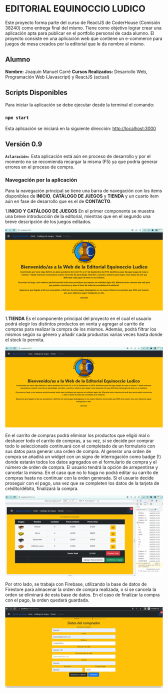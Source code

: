 # EDITORIAL EQUINOCCIO LUDICO

Este proyecto forma parte del curso de ReactJS de CoderHouse (Comisión 38240) como entrega final del mismo. Tiene como objetivo lograr crear una aplicación apta para publicar en el portfolio personal de cada alumno.
El proyecto consiste en una aplicación web que contiene un e-commerce para juegos de mesa creados por la editorial que le da nombre al mismo. 

## Alumno
**Nombre:** Joaquín Manuel Carré  **Cursos Realizados:** Desarrollo Web, Programación Web (Javascript) y ReactJS (actual)

## Scripts Disponibles

Para iniciar la aplicación se debe ejecutar desde la terminal el comando:

### `npm start`

Esta aplicación se iniciará en la siguiente dirección:
[http://localhost:3000](http://localhost:3000)

## Versión 0.9
**`Aclaración:`** Esta aplicación está aún en proceso de desarrollo y por el momento no se recomienda recargar la misma (F5) ya que podría generar errores en el proceso de compra.

### Navegación por la aplicación
Para la navegación principal se tiene una barra de navegación con los items disponibles de **INICIO**, **CATÁLOGO DE JUEGOS** y **TIENDA** y un cuarto item aún en fase de desarrollo que es el de **CONTACTO**.

1.**INICIO Y CATÁLOGO DE JUEGOS**  En el primer componente se muestra una breve introducción de la editorial, mientras que en el segundo una breve descripción de los juegos editados.

![image](./src/images/InicioYCatalogoDeJuegos.gif)

1.**TIENDA**  Es el componente principal del proyecto en el cual el usuario podrá elegir los distintos productos en venta y agregar al carrito de compras para realizar la compra de los mismos.
Además, podrá filtrar los mismos según su género y añadir cada productos varias veces hasta donde el stock lo permita.

![image](./src/images/AgregadoDeProductosAlCarrito.gif)

En el carrito de compras podrá eliminar los productos que eligió mal o deshacer todo el carrito de compras, a su vez, si se decide por comprar todo lo seleccionado continuará con el completado de un formulario con sus datos para generar una orden de compra.
Al generar una orden de compra se añadirá un widget con un signo de interrogación como badge (!) donde estarán todos los datos agregados en el formulario de compra y el número de orden de compra.
El usuario tendrá la opción de arrepentirse y cancelar la misma. En el caso que no lo haga no podrá editar su carrito de compras hasta no continuar con la orden generada.
Si el usuario decide proseguir con el pago, una vez que se completen los datos de la tarjeta de crédito/débito, finalizará la compra.

![image](./src/images/PagoDeLosProductosAgregados.gif)

Por otro lado, se trabaja con Firebase, utilizando la base de datos de Firestore para almacenar la orden de compra realizada, o si se cancela la orden se eliminará de esta base de datos. En el caso de finalizar la compra con el pago, la orden quedará guardada.

![image](./src/images/EnlaceConFirebase.gif)

